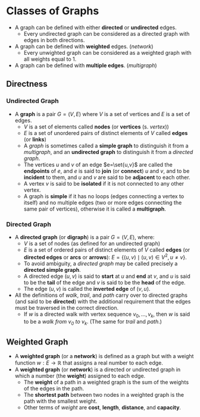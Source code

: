 # Classes of Graphs

- A graph can be defined with either **directed** or **undirected** edges.
	- Every undirected graph can be considered as a directed graph with edges in both directions.
- A graph can be defined with **weighted** edges. (_network_)
	- Every unwighted graph can be considered as a weighted graph with all weights equal to 1.
- A graph can be defined with **multiple edges**. (_multigraph_)

## Directness
### Undirected Graph

- A **graph** is a pair $G=(V,E)$ where $V$ is a set of vertices and $E$ is a set of edges.
	- $V$ is a set of elements called **nodes** (or **vertices** (s. _vertex_))
	- $E$ is a set of unordered pairs of distinct elements of $V$ called **edges** (or **links**)
	- A _graph_ is sometimes called a **simple graph** to distinguish it from a _multigraph_, and an **undirected graph** to distinguish it from a _directed graph_.
	- The vertices $u$ and $v$ of an edge $e=\set{u,v}$ are called the **endpoints** of $e$, and $e$ is said to **join** (or **connect**) $u$ and $v$, and to be **incident** to them, and $u$ and $v$ are said to be **adjacent** to each other.
	- A vertex $v$ is said to be **isolated** if it is not connected to any other vertex.
	- A graph is **simple** if it has no loops (edges connecting a vertex to itself) and no multiple edges (two or more edges connecting the same pair of vertices), otherwise it is called a **multigraph**.

### Directed Graph

- A **directed graph** (or **digraph**) is a pair $G=(V,E)$, where: 
	- $V$ is a set of nodes (as defined for an undirected graph)
	- $E$ is a set of ordered pairs of distinct elements of $V$ called **edges** (or **directed edges** or **arcs** or **arrows**): $E=\{(u,v)\mid (u,v)\in V^2, u\neq v\}$.
	- To avoid ambiguity, a _directed graph_ may be called precisely a **directed simple graph**.
	- A directed edge $(u,v)$ is said to **start** at $u$ and **end** at $v$, and $u$ is said to be the **tail** of the edge and $v$ is said to be the **head** of the edge.
	- The edge $(u,v)$ is called the **inverted edge** of $(v,u)$.
- All the definitions of _walk_, _trail_, and _path_ carry over to directed graphs (and said to be **directed**) with the additional requirement that the edges must be traversed in the correct direction.
	- If $w$ is a directed walk with vertex sequence $v_0,\ldots,v_k$, then $w$ is said to be a _walk from $v_0$ to $v_k$_. (The same for _trail_ and _path_.)

## Weighted Graph

- A **weighted graph** (or a **network**) is defined as a graph but with a weight function $w:E\to\mathbb{R}$ that assigns a real number to each edge.
- A **weighted graph** (or **network**) is a directed or undirected graph in which a number (the **weight**) assigned to each edge.
	- The **weight** of a path in a weighted graph is the sum of the weights of the edges in the path.
	- The **shortest path** between two nodes in a weighted graph is the path with the smallest weight.
	- Other terms of _weight_ are **cost**, **length**, **distance**, and **capacity**.
